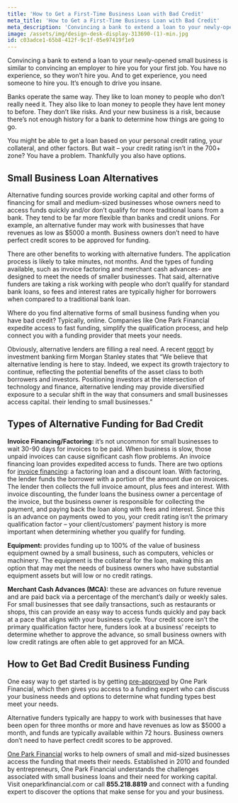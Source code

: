```yaml
---
title: 'How to Get a First-Time Business Loan with Bad Credit'
meta_title: 'How to Get a First-Time Business Loan with Bad Credit'
meta_description: 'Convincing a bank to extend a loan to your newly-opened small business is similar to convincing an employer to hire you for your first job. You have no experience, so they won’t hire you. And to get experience, you need someone to hire you. It’s enough to drive you insane.'
image: /assets/img/design-desk-display-313690-(1)-min.jpg
id: c03adce1-65b8-412f-9c1f-05e97419f1e9
---
```

Convincing a bank to extend a loan to your newly-opened small business is similar to convincing an employer to hire you for your first job. You have no experience, so they won’t hire you. And to get experience, you need someone to hire you. It’s enough to drive you insane. 

Banks operate the same way. They like to loan money to people who don’t really need it. They also like to loan money to people they have lent money to before. They don’t like risks. And your new business is a risk, because there’s not enough history for a bank to determine how things are going to go.

You might be able to get a loan based on your personal credit rating, your collateral, and other factors. But wait – your credit rating isn’t in the 700+ zone? You have a problem.  Thankfully you also have options. 

## Small Business Loan Alternatives

Alternative funding sources provide working capital and other forms of financing for small and medium-sized businesses whose owners need to access funds quickly and/or don’t qualify for more traditional loans from a bank. They tend to be far more flexible than banks and credit unions. For example, an alternative funder may work with businesses that have revenues as low as $5000 a month. Business owners don’t need to have perfect credit scores to be approved for funding.

There are other benefits to working with alternative funders. The application process is likely to take minutes, not months. And the types of funding available, such as invoice factoring and merchant cash advances- are designed to meet the needs of smaller businesses. That said, alternative funders are taking a risk working with people who don’t qualify for standard bank loans, so fees and interest rates are typically higher for borrowers when compared to a traditional bank loan. 

Where do you find alternative forms of small business funding when you have bad credit? Typically, online. Companies like One Park Financial expedite access to fast funding, simplify the qualification process, and help connect you with a funding provider that meets your needs.

Obviously, alternative lenders are filling a real need. A recent [report](https://www.morganstanley.com/im/publication/insights/investment-insights/ii_anintroductiontoalternativelending.pdf) by investment banking firm Morgan Stanley states that “We believe that alternative lending is here to stay. Indeed, we expect its growth trajectory to continue, reflecting the potential benefits of the asset class to both borrowers and investors. Positioning investors at the intersection of technology and finance, alternative lending may provide diversified exposure to a secular shift in the way that consumers and small businesses access capital. their lending to small businesses.”

## Types of Alternative Funding for Bad Credit

**Invoice Financing/Factoring:** it’s not uncommon for small businesses to wait 30-90 days for invoices to be paid. When business is slow, those unpaid invoices can cause significant cash flow problems. An invoice financing loan provides expedited access to funds. There are two options for [invoice financing](https://www.oneparkfinancial.com/blog/how-does-invoice-factoring-work): a factoring loan and a discount loan. With factoring, the lender funds the borrower with a portion of the amount due on invoices. The lender then collects the full invoice amount, plus fees and interest. With invoice discounting, the funder loans the business owner a percentage of the invoice, but the business owner is responsible for collecting the payment, and paying back the loan along with fees and interest. Since this is an advance on payments owed to you, your credit rating isn’t the primary qualification factor – your client/customers’ payment history is more important when determining whether you qualify for funding.

**Equipment:** provides funding up to 100% of the value of business equipment owned by a small business, such as computers, vehicles or machinery. The equipment is the collateral for the loan, making this an option that may met the needs of business owners who have substantial equipment assets but will low or no credit ratings.

**Merchant Cash Advances (MCA):** these are advances on future revenue and are paid back via a percentage of the merchant’s daily or weekly sales. For small businesses that see daily transactions, such as restaurants or shops, this can provide an easy way to access funds quickly and pay back at a pace that aligns with your business cycle. Your credit score isn’t the primary qualification factor here, funders look at a business’ receipts to determine whether to approve the advance, so small business owners with low credit ratings are often able to get approved for an MCA. 

## How to Get Bad Credit Business Funding

One easy way to get started is by getting [pre-approved](https://www.oneparkfinancial.com/pre-qualification) by One Park Financial, which then gives you access to a funding expert who can discuss your business needs and options to determine what funding types best meet your needs.

Alternative funders typically are happy to work with businesses that have been open for three months or more and have revenues as low as $5000 a month, and funds are typically available within 72 hours. Business owners don’t need to have perfect credit scores to be approved.

[One Park Financial](https://www.oneparkfinancial.com/how-it-works) works to help owners of small and mid-sized businesses access the funding that meets their needs. Established in 2010 and founded by entrepreneurs, One Park Financial understands the challenges associated with small business loans and their need for working capital. Visit oneparkfinancial.com or call **855.218.8819** and connect with a funding expert to discover the options that make sense for you and your business.